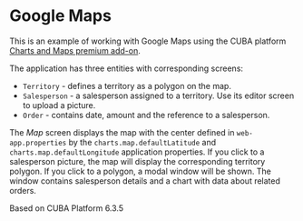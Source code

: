 # Google Maps

This is an example of working with Google Maps using the CUBA platform [Charts and Maps premium add-on](https://www.cuba-platform.com/add-ons).

The application has three entities with corresponding screens:

* `Territory` - defines a territory as a polygon on the map.
* `Salesperson` - a salesperson assigned to a territory. Use its editor screen to upload a picture.
* `Order` - contains date, amount and the reference to a salesperson.

The *Map* screen displays the map with the center defined in `web-app.properties` by the `charts.map.defaultLatitude` and `charts.map.defaultLongitude` application properties. If you click to a salesperson picture, the map will display the corresponding territory polygon. If you click to a polygon, a modal window will be shown. The window contains salesperson details and a chart with data about related orders.

Based on CUBA Platform 6.3.5
